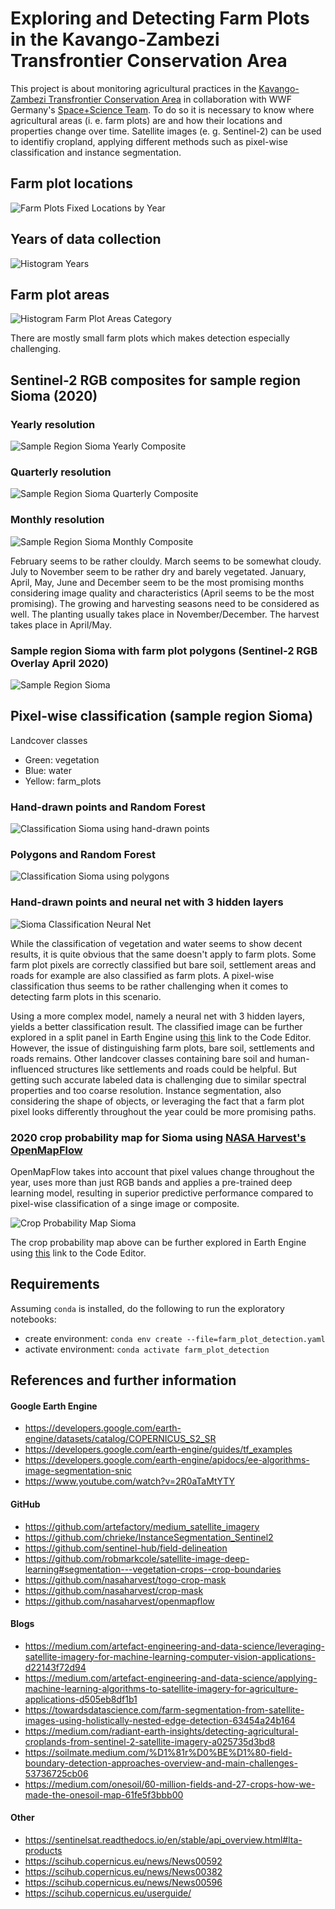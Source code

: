 # Exploring and Detecting Farm Plots in the Kavango-Zambezi Transfrontier Conservation Area

This project is about monitoring agricultural practices in the [Kavango-Zambezi Transfrontier Conservation Area](https://space-science.wwf.de/KAZAStory/)
in collaboration with WWF Germany's [Space+Science Team](https://space-science.wwf.de/).
To do so it is necessary to know where agricultural areas (i. e. farm plots) are and how their locations and properties change over time.
Satellite images (e. g. Sentinel-2) can be used to identifiy cropland, applying different methods such as pixel-wise classification and instance segmentation.

## Farm plot locations

![Farm Plots Fixed Locations by Year](visualizations/farm_plots_fixed_locations_by_year.png 'Farm Plots Fixed Locations by Year')

## Years of data collection

![Histogram Years](visualizations/histogram_years.png 'Histogram Years')

## Farm plot areas

![Histogram Farm Plot Areas Category](visualizations/histogram_farm_plot_areas_category.png 'Histogram Farm Plot Areas Category')

There are mostly small farm plots which makes detection especially challenging.

## Sentinel-2 RGB composites for sample region Sioma (2020)

### Yearly resolution

![Sample Region Sioma Yearly Composite](visualizations/sample_region_sioma_yearly_composite.png 'Sample Region Sioma Yearly Composite')

### Quarterly resolution

![Sample Region Sioma Quarterly Composite](visualizations/sample_region_sioma_quarterly_composite.png 'Sample Region Sioma Quarterly Composite')

### Monthly resolution

![Sample Region Sioma Monthly Composite](visualizations/sample_region_sioma_monthly_composite.png 'Sample Region Sioma Monthly Composite')

February seems to be rather clouldy.
March seems to be somewhat cloudy.
July to November seem to be rather dry and barely vegetated.
January, April, May, June and December seem to be the most promising months considering image quality and characteristics (April seems to be the most promising).
The growing and harvesting seasons need to be considered as well. The planting usually takes place in November/December.
The harvest takes place in April/May.

### Sample region Sioma with farm plot polygons (Sentinel-2 RGB Overlay April 2020)

![Sample Region Sioma](visualizations/sample_region_sioma.png 'Sample Region Sioma')

## Pixel-wise classification (sample region Sioma)

Landcover classes

- Green: vegetation
- Blue: water
- Yellow: farm_plots

### Hand-drawn points and Random Forest

![Classification Sioma using hand-drawn points](visualizations/classification_sioma_using_hand_drawn_points.png 'Classification Sioma using hand-drawn points')

### Polygons and Random Forest

![Classification Sioma using polygons](visualizations/classification_sioma_using_polygons.png 'Classification Sioma using polygons')

### Hand-drawn points and neural net with 3 hidden layers

![Sioma Classification Neural Net](visualizations/sioma_classification_neural_net.png 'Sioma Classification Neural Net')

While the classification of vegetation and water seems to show decent results, it is quite obvious that the same doesn't apply to farm plots.
Some farm plot pixels are correctly classified but bare soil, settlement areas and roads for example are also classified as farm plots.
A pixel-wise classification thus seems to be rather challenging when it comes to detecting farm plots in this scenario.

Using a more complex model, namely a neural net with 3 hidden layers, yields a better classification result.
The classified image can be further explored in a split panel in Earth Engine using [this](https://code.earthengine.google.com/8c8143278fec66f262ff87e0469cdab8) link to the Code Editor.
However, the issue of distinguishing farm plots, bare soil, settlements and roads remains.
Other landcover classes containing bare soil and human-influenced structures like settlements and roads could be helpful.
But getting such accurate labeled data is challenging due to similar spectral properties and too coarse resolution.
Instance segmentation, also considering the shape of objects, or leveraging the fact that a farm plot pixel looks differently throughout the year could be more promising paths.

### 2020 crop probability map for Sioma using [NASA Harvest's OpenMapFlow](https://github.com/nasaharvest/openmapflow)

OpenMapFlow takes into account that pixel values change throughout the year, uses more than just RGB bands and applies a pre-trained deep learning model,
resulting in superior predictive performance compared to pixel-wise classification of a singe image or composite.

![Crop Probability Map Sioma](visualizations/crop_probability_map_sioma.png 'Crop Probability Map Sioma')

The crop probability map above can be further explored in Earth Engine using [this](https://code.earthengine.google.com/27b9028bf982e8cd50f986c4d4002d24) link to the Code Editor.

## Requirements

Assuming `conda` is installed, do the following to run the exploratory notebooks:

- create environment: `conda env create --file=farm_plot_detection.yaml`
- activate environment: `conda activate farm_plot_detection`

## References and further information

#### Google Earth Engine

- https://developers.google.com/earth-engine/datasets/catalog/COPERNICUS_S2_SR
- https://developers.google.com/earth-engine/guides/tf_examples
- https://developers.google.com/earth-engine/apidocs/ee-algorithms-image-segmentation-snic
- https://www.youtube.com/watch?v=2R0aTaMtYTY

#### GitHub

- https://github.com/artefactory/medium_satellite_imagery
- https://github.com/chrieke/InstanceSegmentation_Sentinel2
- https://github.com/sentinel-hub/field-delineation
- https://github.com/robmarkcole/satellite-image-deep-learning#segmentation---vegetation-crops--crop-boundaries
- https://github.com/nasaharvest/togo-crop-mask
- https://github.com/nasaharvest/crop-mask
- https://github.com/nasaharvest/openmapflow

#### Blogs

- https://medium.com/artefact-engineering-and-data-science/leveraging-satellite-imagery-for-machine-learning-computer-vision-applications-d22143f72d94
- https://medium.com/artefact-engineering-and-data-science/applying-machine-learning-algorithms-to-satellite-imagery-for-agriculture-applications-d505eb8df1b1
- https://towardsdatascience.com/farm-segmentation-from-satellite-images-using-holistically-nested-edge-detection-63454a24b164
- https://medium.com/radiant-earth-insights/detecting-agricultural-croplands-from-sentinel-2-satellite-imagery-a025735d3bd8
- https://soilmate.medium.com/%D1%81r%D0%BE%D1%80-field-boundary-detection-approaches-overview-and-main-challenges-53736725cb06
- https://medium.com/onesoil/60-million-fields-and-27-crops-how-we-made-the-onesoil-map-61fe5f3bbb00

#### Other

- https://sentinelsat.readthedocs.io/en/stable/api_overview.html#lta-products
- https://scihub.copernicus.eu/news/News00592
- https://scihub.copernicus.eu/news/News00382
- https://scihub.copernicus.eu/news/News00596
- https://scihub.copernicus.eu/userguide/
